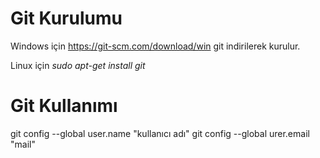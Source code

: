 # Git Kurulumu

Windows için https://git-scm.com/download/win git indirilerek kurulur.

Linux için *sudo apt-get install git*

# Git Kullanımı

  git config --global user.name "kullanıcı adı"
  git config --global urer.email "mail"
